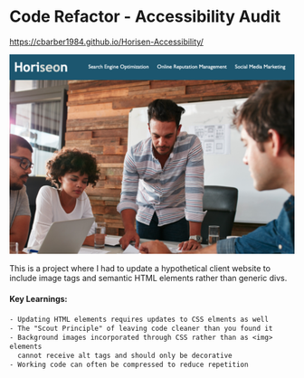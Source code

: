 # Code Refactor - Accessibility Audit

https://cbarber1984.github.io/Horisen-Accessibility/ 

![screenshot of page](./assets/images/horiseon_screenshot.png)



This is a project where I had to update a hypothetical client website 
to include image tags and semantic HTML elements rather than generic
divs. 

#### Key Learnings:
    - Updating HTML elements requires updates to CSS elments as well
    - The "Scout Principle" of leaving code cleaner than you found it
    - Background images incorporated through CSS rather than as <img> elements
      cannot receive alt tags and should only be decorative
    - Working code can often be compressed to reduce repetition 
